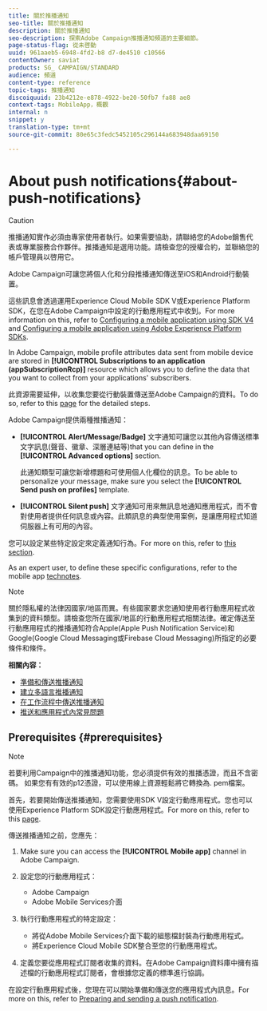 ```yaml
---
title: 關於推播通知
seo-title: 關於推播通知
description: 關於推播通知
seo-description: 探索Adobe Campaign推播通知頻道的主要細節。
page-status-flag: 從未啓動
uuid: 961aaeb5-6948-4fd2-b8 d7-de4510 c10566
contentOwner: saviat
products: SG_ CAMPAIGN/STANDARD
audience: 頻道
content-type: reference
topic-tags: 推播通知
discoiquuid: 23b4212e-e878-4922-be20-50fb7 fa88 ae8
context-tags: MobileApp，概觀
internal: n
snippet: y
translation-type: tm+mt
source-git-commit: 80e65c3fedc5452105c296144a683948daa69150

---
```



# About push notifications{#about-push-notifications}

>[!CAUTION]
>
>推播通知實作必須由專家使用者執行。如果需要協助，請聯絡您的Adobe銷售代表或專業服務合作夥伴。推播通知是選用功能。請檢查您的授權合約，並聯絡您的帳戶管理員以啓用它。

Adobe Campaign可讓您將個人化和分段推播通知傳送至iOS和Android行動裝置。

這些訊息會透過運用Experience Cloud Mobile SDK V或Experience Platform SDK，在您在Adobe Campaign中設定的行動應用程式中收到。For more information on this, refer to [Configuring a mobile application using SDK V4](https://helpx.adobe.com/campaign/kb/configuring-app-sdkv4.html) and [Configuring a mobile application using Adobe Experience Platform SDKs](https://helpx.adobe.com/campaign/kb/configuring-app-sdk.html).

In Adobe Campaign, mobile profile attributes data sent from mobile device are stored in **[!UICONTROL Subscriptions to an application (appSubscriptionRcp)]** resource which allows you to define the data that you want to collect from your applications' subscribers.

此資源需要延伸，以收集您要從行動裝置傳送至Adobe Campaign的資料。To do so, refer to this [page](../../developing/using/extending-the-subscriptions-to-an-application-resource.md) for the detailed steps.

Adobe Campaign提供兩種推播通知：

* **[!UICONTROL Alert/Message/Badge]** 文字通知可讓您以其他內容傳送標準文字訊息(聲音、徽章、深層連結等)that you can define in the **[!UICONTROL Advanced options]** section.

   此通知類型可讓您新增標題和可使用個人化欄位的訊息。To be able to personalize your message, make sure you select the **[!UICONTROL Send push on profiles]** template.

* **[!UICONTROL Silent push]** 文字通知可用來無訊息地通知應用程式，而不會對使用者提供任何訊息或內容。此類訊息的典型使用案例，是讓應用程式知道伺服器上有可用的內容。

您可以設定某些特定設定來定義通知行為。For more on this, refer to [this section](../../channels/using/customizing-a-push-notification.md).

As an expert user, to define these specific configurations, refer to the mobile app [technotes](https://helpx.adobe.com/campaign/kb/acs-article-list.html).

>[!NOTE]
>
>關於隱私權的法律因國家/地區而異。有些國家要求您通知使用者行動應用程式收集到的資料類型。請檢查您所在國家/地區的行動應用程式相關法律。確定傳送至行動應用程式的推播通知符合Apple(Apple Push Notification Service)和Google(Google Cloud Messaging或Firebase Cloud Messaging)所指定的必要條件和條件。

**相關內容：**

* [準備和傳送推播通知](../../channels/using/preparing-and-sending-a-push-notification.md)
* [建立多語言推播通知](../../channels/using/creating-a-multilingual-push-notification.md)
* [在工作流程中傳送推播通知](../../automating/using/push-notification-delivery.md)
* [推送和應用程式內常見問題](https://helpx.adobe.com/campaign/kb/push_inapp_faq.html)

## Prerequisites {#prerequisites}

>[!NOTE]
>若要利用Campaign中的推播通知功能，您必須提供有效的推播憑證，而且不含密碼。
如果您有有效的p12憑證，可以使用線上資源輕鬆將它轉換為. pem檔案。

首先，若要開始傳送推播通知，您需要使用SDK V設定行動應用程式。您也可以使用Experience Platform SDK設定行動應用程式。For more on this, refer to this [page](https://helpx.adobe.com/campaign/kb/configuring-app-sdk.html).

傳送推播通知之前，您應先：

1. Make sure you can access the **[!UICONTROL Mobile app]** channel in Adobe Campaign.
1. 設定您的行動應用程式：

   * Adobe Campaign
   * Adobe Mobile Services介面

1. 執行行動應用程式的特定設定：

   * 將從Adobe Mobile Services介面下載的組態檔封裝為行動應用程式。
   * 將Experience Cloud Mobile SDK整合至您的行動應用程式。

1. 定義您要從應用程式訂閱者收集的資料。在Adobe Campaign資料庫中擁有描述檔的行動應用程式訂閱者，會根據您定義的標準進行協調。

在設定行動應用程式後，您現在可以開始準備和傳送您的應用程式內訊息。For more on this, refer to [Preparing and sending a push notification](../../channels/using/preparing-and-sending-a-push-notification.md).
